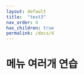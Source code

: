 ```yaml
---
layout: default
title:  "test3"
nav_order: 4
has_children: true
permalink: /docs/4
---
```


# 메뉴 여러개 연습


